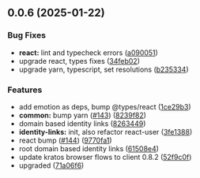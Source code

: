 

## 0.0.6 (2025-01-22)


### Bug Fixes


* **react:** lint and typecheck errors ([a090051](https://github.com/atls/reactjs/commit/a090051d1007e171df8066e85f15fcf8fd44c4ed))
* upgrade react, types fixes ([34feb02](https://github.com/atls/reactjs/commit/34feb027a2e2d7e5741509fd1ff846755d217b97))
* upgrade yarn, typescript, set resolutions ([b235334](https://github.com/atls/reactjs/commit/b23533417af6fb323187ef281b83d8dc5e7bd9dd))

### Features


* add emotion as deps, bump @types/react ([1ce29b3](https://github.com/atls/reactjs/commit/1ce29b384640d9be0550d9c6f4dc07083821137a))
* **common:** bump yarn ([#143](https://github.com/atls/reactjs/issues/143)) ([8239f82](https://github.com/atls/reactjs/commit/8239f82f1c85d872a99613d3693babc761703b05))
* domain based identity links ([8263449](https://github.com/atls/reactjs/commit/826344977b1a86190a47b8d8fc6eecdb432da6a8))
* **identity-links:** init, also refactor react-user ([3fe1388](https://github.com/atls/reactjs/commit/3fe138854f57f7b50ce14df6c5dd9ab6f0d90dc2))
* react bump ([#144](https://github.com/atls/reactjs/issues/144)) ([9770fa1](https://github.com/atls/reactjs/commit/9770fa10451b647ed48e226270da68228714d174))
* root domain based identity links ([61508e4](https://github.com/atls/reactjs/commit/61508e41910a041d604999c01b74469bd1ea128c))
* update kratos browser flows to client 0.8.2 ([52f9c0f](https://github.com/atls/reactjs/commit/52f9c0fa129cd7d4567ab826c754483a6ddd6817))
* upgraded ([71a06f6](https://github.com/atls/reactjs/commit/71a06f6f498c928ed33b79f93af5d398a32af487))


